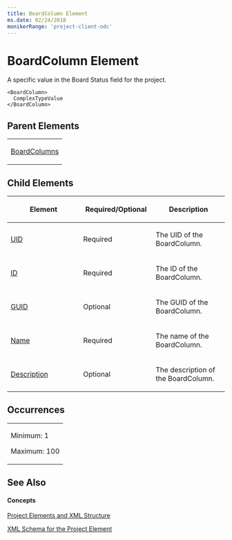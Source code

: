 ```yaml
---
title: BoardColumn Element
ms.date: 02/24/2018
monikerRange: 'project-client-odc'
---
```


# BoardColumn Element


A specific value in the Board Status field for the project. 



    <BoardColumn>
      ComplexTypeValue
    </BoardColumn>

## Parent Elements

<table>
<colgroup>
<col style="width: 100%" />
</colgroup>
<tbody>
<tr class="odd">
<td><p><a href="boardcolumns-element.md">BoardColumns</a></p></td>
</tr>
</tbody>
</table>

## Child Elements

<table>
<colgroup>
<col style="width: 33%" />
<col style="width: 33%" />
<col style="width: 33%" />
</colgroup>
<thead>
<tr class="header">
<th><p>Element</p></th>
<th><p>Required/Optional</p></th>
<th><p>Description</p></th>
</tr>
</thead>
<tbody>
<tr class="odd">
<td><p><a href="uid-element.md">UID</a></p></td>
<td><p>Required</p></td>
<td><p>The UID of the BoardColumn.</p></td>
</tr>
<tr class="even">
<td><p><a href="id-element.md">ID</a></p></td>
<td><p>Required</p></td>
<td><p>The ID of the BoardColumn.</p></td>
</tr>
<tr class="odd">
<td><p><a href="GUID-element.md">GUID</a></p></td>
<td><p>Optional</p></td>
<td><p>The GUID of the BoardColumn.</p></td>
</tr>
<tr class="even">
<td><p><a href="name-element.md">Name</a></p></td>
<td><p>Required</p></td>
<td><p>The name of the BoardColumn.</p></td>
</tr>
<tr class="odd">
<td><p><a href="description-element.md">Description</a></p></td>
<td><p>Optional</p></td>
<td><p>The description of the BoardColumn.</p></td>
</tr>
</tbody>
</table>

## Occurrences

<table>
<colgroup>
<col style="width: 100%" />
</colgroup>
<tbody>
<tr class="odd">
<td><p>Minimum: 1</p>
<p>Maximum: 100</p></td>
</tr>
</tbody>
</table>

## See Also

#### Concepts

[Project Elements and XML Structure](project-elements-and-xml-structure.md)

[XML Schema for the Project Element](xml-schema-for-the-project-element.md)
